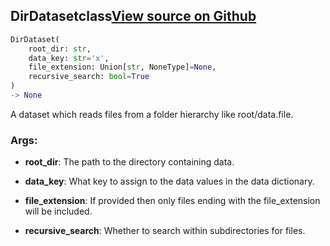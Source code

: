 ## DirDataset<span class="tag">class</span><a class="sourcelink" href=https://github.com/fastestimator/fastestimator/blob/r1.2/fastestimator/dataset/dir_dataset.py/#L23-L56>View source on Github</a>
```python
DirDataset(
	root_dir: str,
	data_key: str='x',
	file_extension: Union[str, NoneType]=None,
	recursive_search: bool=True
)
-> None
```
A dataset which reads files from a folder hierarchy like root/data.file.


<h3>Args:</h3>


* **root_dir**: The path to the directory containing data.

* **data_key**: What key to assign to the data values in the data dictionary.

* **file_extension**: If provided then only files ending with the file_extension will be included.

* **recursive_search**: Whether to search within subdirectories for files.


